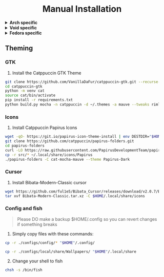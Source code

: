 <h1 align="center"> Manual Installation</h1>


<details>
  <summary><b>Arch specific</b></summary> 

   1. **Install system packages**
   ```bash
   yay -S hyprland hyprlock hypridle xdg-desktop-portal-gtk xdg-desktop-portal-hyprland xdg-user-dirs brightnessctl sassc acpi grim slurp hyprpicker wl-clipboard wl-clip-persist wget curl git \
     kitty firefox waybar rofi dunst swww nwg-look qt6ct nautilus gvfs file-roller vesktop starship neovim swappy exa \
     noto-fonts noto-fonts-cjk noto-fonts-emoji ttf-font-awesome otf-bebas-neue-git \
     pipewire pipewire-pulse wireplumber darkly frameworkintegration nodejs npm
  ```
</details>

<details> 
  <summary><b>Void specific</b></summary>

  1. **Add makrennel/hyprland-void and VanillaDaFur/xbps-templates for unavailable packages in main repository**
  ```bash
  sudo sh -c '
    echo "repository=https://raw.githubusercontent.com/Encoded14/void-extra/repository-x86_64-glibc" > /etc/xbps.d/10-hyprland-void.conf
    echo "repository=https://raw.githubusercontent.com/VanillaDaFur/xbps-templates/repository-x86_64-glibc" > /etc/xbps.d/10-extra-pkgs.conf
  '
  ```

  2. **Install system packages**
  ```bash
  sudo xbps-install -S hyprland hyprland-qtutils hyprland-protocols hyprlock hypridle xdg-desktop-portal-gtk xdg-desktop-portal-hyprland \
      kitty firefox Waybar nautilus gvfs file-roller qt6ct darkly rofi nwg-look dunst vesktop libnotify swww swappy starship nodejs exa fzf grim slurp hyprpicker wget git curl xz tar \
      brightnessctl sassc acpi polkit seatd elogind mate-polkit mesa-dri xorg-minimal xorg-server-xwayland xdg-user-dirs pipewire wireplumber wl-clipboard wl-clip-persist \
      google-fonts-ttf ttf-jetbrains-mono-nerd xorg-fonts 
  ```

  3. **Enable important services(and add yourself to the seatd group)**
  ```bash
  sudo sh -c '
    ln -sf /etc/sv/polkitd /etc/runit/runsvdir/default
    ln -sf /etc/sv/seatd /etc/runit/runsvdir/default
  '
  sudo usermod -aG _seatd $(whoami)
  ```
</details>

<details>
  <summary><b>Fedora specific</b></summary>

  1. **Enable repositories**
  ```bash
    sh -c '
      dnf copr enable solopasha/hyprland
      dnf copr enable deltacopy/darkly

      dnf install https://download1.rpmfusion.org/free/fedora/rpmfusion-free-release-$(rpm -E %fedora).noarch.rpm
      dnf install https://download1.rpmfusion.org/nonfree/fedora/rpmfusion-nonfree-release-$(rpm -E %fedora).noarch.rpm

      dnf install --nogpgcheck --repofrompath 'terra,https://repos.fyralabs.com/terra"$version"' terra-release
    '
  ```

  2. **Install system packages**
  ```bash
    dnf install hyprland hyprlock hypridle xdg-user-dirs \
      firefox waybar rofi dunst swww qt6ct nwg-look darkly nautilus file-roller neovim starship eza vesktop telegram-desktop swappy \
      brightnessctl sassc wget curl git mate-polkit gcc fish-shell \
      google-noto-fonts-all google-noto-emoji-fonts
  ```

  3. **Install fonts**
  > Bebas Neue not included, because i have no idea how to install it without entering the site.
  ```bash
    wget -P /tmp \
      https://github.com/ThomasJockin/readexpro/archive/1a5aaa4c15edb043c37113a8cddf020235917050.tar.gz \
      https://github.com/ryanoasis/nerd-fonts/releases/download/v3.4.0/JetBrainsMono.tar.xz

    mkdir -p ~/.local/share/fonts/ReadexPro/ ~/.local/share/fonts/JetBrainsMonoNerd/

    tar xf 1a5aaa4c15edb043c37113a8cddf020235917050.tar.gz -C "$HOME"/.local/share/fonts/ReadexPro/
    tar xf JetBrainsMono.tar.xz -C "$HOME"/.local/share/fonts/JetBrainsMonoNerd

    fc-cache -f -v
  ```

</details>

## Theming

### GTK
1. Install the Catppuccin GTK Theme
```bash
git clone https://github.com/VanillaDaFur/catppuccin-gtk.git --recurse-submodules
cd catppuccin-gtk
python -m venv cat
source cat/bin/activate
pip install -r requirements.txt
python build.py mocha -n catppuccin -d ~/.themes -a mauve --tweaks rimless normal
```

### Icons
1. Install Catppuccin Papirus Icons 
```bash
wget -qO- https://git.io/papirus-icon-theme-install | env DESTDIR="$HOME/.local/share/icons" sh
git clone https://github.com/catppuccin/papirus-folders.git 
cd papirus-folders
curl -LO https://raw.githubusercontent.com/PapirusDevelopmentTeam/papirus-folders/master/papirus-folders && chmod +x ./papirus-folders
cp -r src/* ~/.local/share/icons/Papirus
./papirus-folders -C cat-mocha-mauve --theme Papirus-Dark
```

### Cursor
1. Install Bibata-Modern-Classic cursor
```bash
wget https://github.com/ful1e5/Bibata_Cursor/releases/download/v2.0.7/Bibata-Modern-Classic.tar.xz
tar xvf Bibata-Modern-Classic.tar.xz -C $HOME/.local/share/icons
```

### Config and fish
> Please DO make a backup $HOME/.config so you can revert changes if something breaks 

1. Simply copy files with these commands:
```bash
cp -r ./configs/config/* "$HOME"/.config/

cp -r ./configs/local/share/Wallpapers/ "$HOME"/.local/share
```
2. Change your shell to fish
```bash
chsh -s /bin/fish
```
